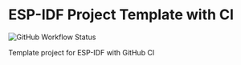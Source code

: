# ESP-IDF Project Template with CI

![GitHub Workflow Status](https://github.com/pedrominatel/esp-idf_template_project_ci/actions/workflows/ci.yml/badge.svg)

Template project for ESP-IDF with GitHub CI

